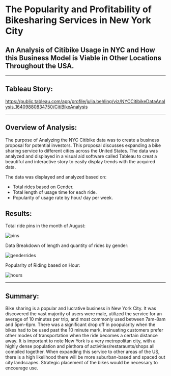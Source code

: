 # The Popularity and Profitability of Bikesharing Services in New York City

## An Analysis of Citibike Usage in NYC and How this Business Model is Viable in Other Locations Throughout the USA. 
----------------------------------------------------------------------------------
## Tableau Story:
https://public.tableau.com/app/profile/julia.behling/viz/NYCCitibikeDataAnalysis_16409880834750/CitiBikeAnalysis

----------------------------------------------------------------------------------

## Overview of Analysis:

The purpose of Analyzing the NYC Citibike data was to create a business proposal for potential investors. This proposal discusses expanding a bike sharing service to different cities across the United States. The data was analyzed and displayed in a visual aid software called Tableau to creat a beautiful and interactive story to easily display trends with the acquired data.

The data was displayed and analyzed based on:

* Total rides based on Gender.
* Total length of usage time for each ride.
* Popularity of usage rate by hour/ day per week.

## Results: 

Total ride pins in the month of August:

![pins](https://user-images.githubusercontent.com/90812456/147958471-9216bdad-fc20-4664-acef-956b9b172af8.png)

Data Breakdown of length and quantity of rides by gender:

![genderrides](https://user-images.githubusercontent.com/90812456/147959178-0e214bd8-7d09-40cf-a4d5-4477897a2f20.png)

Popularity of Riding based on Hour: 

![hours](https://user-images.githubusercontent.com/90812456/147959201-475ea31b-a9fc-4fc7-ba45-90731b5254ed.png)

----------------------------------------------------------------------------------


## Summary:

Bike sharing is a popular and lucrative business in New York City. It was discovered the vast majority of users were male, utilized the service for an average of 10 minutes per trip, and most commonly used between 7am-8am and 5pm-6pm. There was a significant drop off in poopularity when the bikes had to be used past the 10 minute mark, insinuating customers prefer other modes of transportation when the ride becomes a certain distance away. It is important to note New York is a very metropolitan city, with a highly dense population and plethora of activities/restaraunts/shops all compiled together. When expanding this service to other areas of the US, there is a high likelihood there will be more suburban-based and spaced out city landscapes. Strategic placement of the bikes would be necessary to encourage use.

